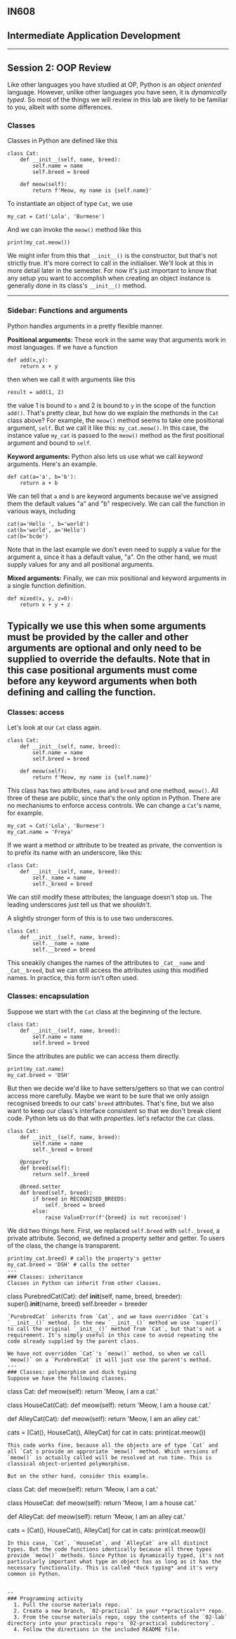 
## IN608
## Intermediate Application Development
---

## Session 2: OOP Review

Like other languages you have studied at OP, Python is an *object oriented* language. However, unlike other languages you have seen, it is *dynamically typed*. So most of the things we will review in this lab are likely to be familiar to you, albeit with some differences.

### Classes
Classes in Python are defined like this
```
class Cat:
    def __init__(self, name, breed):
        self.name = name
        self.breed = breed

    def meow(self):
        return f'Meow, my name is {self.name}'
```

To instantiate an object of type `Cat`, we use

```
my_cat = Cat('Lola', 'Burmese')
```
And we can invoke the `meow()` method like this
```
print(my_cat.meow())
```

We might infer from this that `__init__()` is the constructor, but that's not strictly true. It's more correct to call in the initialiser. We'll look at this in more detail later in the semester. For now it's just important to know that any setup you want to accomplish when creating an object instance is generally done in its class's `__init__()` method.

---
### Sidebar: Functions and arguments
Python handles arguments in a pretty flexible manner.

**Positional arguments:** These work in the same way that arguments work in most languages. If we have a function
```
def add(x,y):
    return x + y
```
then when we call it with arguments like this
```
result = add(1, 2)
```
the value 1 is bound to `x` and 2 is bound to  `y` in the scope of the function `add()`. That's pretty clear, but how do we explain the methonds  in the `Cat` class above? For example, the `meow()` method seems to take one positional argument, `self`. But we call it like this: `my_cat.meow()`. In this case, the instance value `my_cat` is passed to the `meow()` method as the first positional argument and bound to `self`.

**Keyword arguments:** Python also lets us use what we call *keyword* arguments. Here's an example.
```
def cat(a='a', b='b'):
    return a + b
```
We can tell that `a` and `b` are keyword arguments because we've assigned them the default values "a" and "b" respecively. We can call the function in various ways, including
```
cat(a='Hello ', b='world')
cat(b='world', a='Hello')
cat(b='bcde')
```
Note that in the last example we don't even need to supply a value for the argument a, since it has a default value, "a". On the other hand, we must supply values for any and all positional arguments.

**Mixed arguments:** Finally, we can mix positional and keyword arguments in a single function definition. 
```
def mixed(x, y, z=0):
    return x + y + z
```
Typically we use this when some arguments must be provided by the caller and other arguments are optional and only need to be supplied to override the defaults. Note that in this case positional arguments must come before any keyword arguments when both defining and calling the function. 
---

### Classes: access
Let's look at our `Cat` class again.
```
class Cat:
    def __init__(self, name, breed):
        self.name = name
        self.breed = breed

    def meow(self):
        return f'Meow, my name is {self.name}'
```
This class has two attributes, `name` and `breed` and one method, `meow()`. All three of these are public, since that's the only option in Python. There are no mechanisms to enforce access controls.  We can change a `Cat`'s name, for example.
```
my_cat = Cat('Lola', 'Burmese')
my_cat.name = 'Freya'
```
If we want a method or attribute to be treated as private, the convention is to prefix its name with an underscore, like this:
```
class Cat:
    def __init__(self, name, breed):
        self._name = name
        self._breed = breed
```
We can still modify these attributes; the language doesn't stop us. The leading underscores just tell us that we *shouldn't*.

A slightly stronger form of this is to use two underscores.
```
class Cat:
    def __init__(self, name, breed):
        self.__name = name
        self.__breed = breed
```
This sneakily changes the names  of the attributes to `_Cat__name` and `_Cat__breed`, but we can still access the attributes using this modified names. In practice, this form isn't often used.

### Classes: encapsulation
Suppose we start with the `Cat` class at the beginning of the lecture.
```
class Cat:
    def __init__(self, name, breed):
        self.name = name
        self.breed = breed
```
Since the attributes are public we can access them directly.
```
print(my_cat.name)
my_cat.breed = 'DSH'
```
But then we decide we'd like to have setters/getters so that we
can control access more carefully. Maybe we want to be sure that we only assign recognised breeds to our cats' `breed` attributes. That's fine, but we also want to keep our class's interface consistent so that we don't break client code. Python lets us do that with *properties*. let's refactor the `Cat` class.
```
class Cat:
    def __init__(self, name, breed):
        self.name = name
        self._breed = breed
    
    @property
    def breed(self):
        return self._breed

    @breed.setter
    def breed(self, breed): 
        if breed in RECOGNISED_BREEDS:
            self._breed = breed
        else:
            raise ValueError(f'{breed} is not reconised')        
```
We did two things here. First, we replaced `self.breed` with `self._breed`, a private attribute. Second, we defined a property setter and getter. To users of the class, the change is transparent.
```
print(my_cat.breed) # calls the property's getter
my_cat.breed = 'DSH' # calls the setter
---
### Classes: inheritance
Classes in Python can inherit from other classes.
```
class PurebredCat(Cat):
    def __init__(self, name, breed, breeder):
        super().__init__(name, breed)
        self.breeder = breeder
``` 
`PurebredCat` inherits from `Cat`, and we have overridden `Cat`s `__init__()` method. In the new `__init__()` method we use `super()` to call the original `_init__()` method from `Cat`, but that's not a requirement. It's simply useful in this case to avoid repeating the code already supplied by the parent class.

We have not overridden `Cat`'s `meow()` method, so when we call `meow()` on a `PurebredCat` it will just use the parent's method.
---
### Classes: polymorphism and duck typing
Suppose we have the following classes.
```
class Cat:
    def meow(self):
        return 'Meow, I am a cat.'


class HouseCat(Cat):
    def meow(self):
        return 'Meow, I am a house cat.'


def AlleyCat(Cat):
    def meow(self):
        return 'Meow, I am an alley cat.'


cats = [Cat(), HouseCat(), AlleyCat] 
for cat in cats:
    print(cat.meow())
```
This code works fine, because all the objects are of type `Cat` and all `Cat`s provide an approriate `meow()` method. Which versions of `meow()` is actually called will be resolved at run time. This is classical object-oriented polymorphism.

But on the other hand, consider this example.
```
class Cat:
    def meow(self):
        return 'Meow, I am a cat.'


class HouseCat:
    def meow(self):
        return 'Meow, I am a house cat.'


def AlleyCat:
    def meow(self):
        return 'Meow, I am an alley cat.'


cats = [Cat(), HouseCat(), AlleyCat] 
for cat in cats:
    print(cat.meow())
```
In this case, `Cat`, `HouseCat`, and `AlleyCat` are all distinct types. But the code functions identically because all three types provide `meow()` methods. Since Python is dynamically typed, it's not particularly important what type an object has as long as it has the necessary functionality. This is called *duck typing* and it's very common in Python.


--
### Programming activity
  1. Pull the course materials repo.
  2. Create a new branch, `02-practical` in your **practicals** repo.
  3. From the course materials repo, copy the contents of the `02-lab` directory into your practicals repo's `02-practical subdirectory`.
  4. Follow the directions in the included README file. 